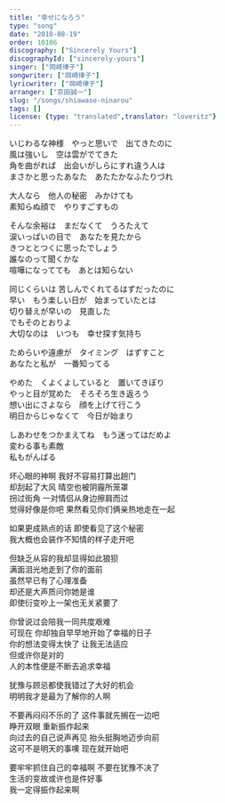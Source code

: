 ```yaml
---
title: "幸せになろう"
type: "song"
date: "2010-08-19"
order: 10106
discography: ["Sincerely Yours"]
discographyId: ["sincerely-yours"]
singer: ["岡崎律子"]
songwriter: ["岡崎律子"]
lyricwriter: ["岡崎律子"]
arranger: ["京田誠一"]
slug: "/songs/shiawase-ninarou"
tags: []
license: {type: "translated",translator: "loveritz"}
---
```


いじわるな神様　やっと思いで　出てきたのに   
風は強いし　空は雲がでてきた   
角を曲がれば　出会いがしらにすれ違う人は   
まさかと思ったあなた　あたたかなふたりづれ   
  
大人なら　他人の秘密　みかけても   
素知らぬ顔で　やりすごすもの   
  
そんな余裕は　まだなくて　うろたえて   
涙いっぱいの目で　あなたを見たから   
きつととつくに思ったでしょう   
誰なのって聞くかな   
喧嘩になってても　あとは知らない   
  
同じくらいは 苦しんでくれてるはずだったのに   
早い　もう楽しい日が　始まっていたとは   
切り替えが早いの　見直した　   
でもそのとおりよ   
大切なのは　いつも　幸せ探す気持ち   
  
ためらいや遠慮が　タイミング　はずすこと   
あなたと私が　一番知ってる   
  
やめた　くよくよしていると　置いてきぼり   
やっと目が覚めた　そろそろ生き返ろう   
想い出にさよなら　顔を上げて行こう   
明日からじゃなくて　今日が始まり   
  
しあわせをつかまえてね　もう迷ってはだめよ   
変わる事も素敵   
私もがんばる  
  
  <!-- 翻译 -->

坏心眼的神啊 我好不容易打算出趟门   
却刮起了大风 晴空也被阴霾所笼罩   
拐过街角 一对情侣从身边擦肩而过   
觉得好像是你吧 果然看见你们俩亲热地走在一起   
  
如果更成熟点的话 即使看见了这个秘密   
我大概也会装作不知情的样子走开吧   
  
但缺乏从容的我却显得如此狼狈   
满面泪光地走到了你的面前   
虽然早已有了心理准备   
却还是大声质问你她是谁   
即使衍变吵上一架也无关紧要了   
  
你曾说过会陪我一同共度艰难   
可现在 你却独自早早地开始了幸福的日子   
你的想法变得太快了 让我无法适应   
但或许你是对的   
人的本性便是不断去追求幸福   
  
犹豫与顾忌都使我错过了大好的机会   
明明我才是最为了解你的人啊   
  
不要再闷闷不乐的了 这件事就先搁在一边吧   
睁开双眼 重新振作起来   
向过去的自己说声再见 抬头挺胸地迈步向前   
这可不是明天的事噢 现在就开始吧   
  
要牢牢抓住自己的幸福啊 不要在犹豫不决了   
生活的变故或许也是件好事   
我一定得振作起来啊

